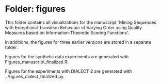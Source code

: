 # Folder: figures

This folder contains all visualizations for the manuscript `Mining Sequences with Exceptional Transition Behaviour of Varying Order using Quality Measures based on Information-Theoretic Scoring Functions'. 

In additions, the figures for three earlier versions are stored in a separate folder. 

Figures for the synthetic data experiments are generated with Figures_manuscript_finalized.R.

Figures for the experiments with DIALECT-2 are generated with ../figures_dialect_finalized.py.


